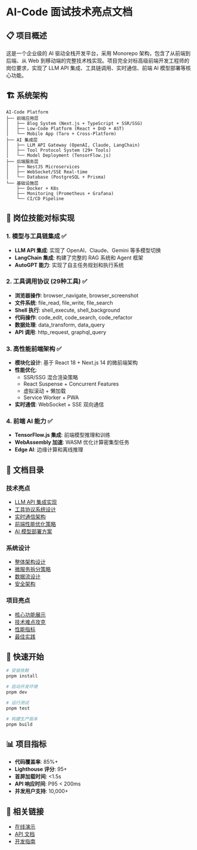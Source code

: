 # AI-Code 面试技术亮点文档

## 📋 项目概述

这是一个企业级的 AI 驱动全栈开发平台，采用 Monorepo 架构，包含了从前端到后端、从 Web 到移动端的完整技术栈实现。项目完全对标高级前端开发工程师的岗位要求，实现了 LLM API 集成、工具链调用、实时通信、前端 AI 模型部署等核心功能。

## 🏗️ 系统架构

```
AI-Code Platform
├── 前端应用层
│   ├── Blog System (Next.js + TypeScript + SSR/SSG)
│   ├── Low-Code Platform (React + DnD + AST)
│   └── Mobile App (Taro + Cross-Platform)
├── AI 集成层
│   ├── LLM API Gateway (OpenAI, Claude, LangChain)
│   ├── Tool Protocol System (29+ Tools)
│   └── Model Deployment (TensorFlow.js)
├── 后端服务层
│   ├── NestJS Microservices
│   ├── WebSocket/SSE Real-time
│   └── Database (PostgreSQL + Prisma)
└── 基础设施层
    ├── Docker + K8s
    ├── Monitoring (Prometheus + Grafana)
    └── CI/CD Pipeline
```

## 🎯 岗位技能对标实现

### 1. 模型与工具链集成 ✅
- **LLM API 集成**: 实现了 OpenAI、Claude、Gemini 等多模型切换
- **LangChain 集成**: 构建了完整的 RAG 系统和 Agent 框架
- **AutoGPT 能力**: 实现了自主任务规划和执行系统

### 2. 工具调用协议 (29种工具) ✅
- **浏览器操作**: browser_navigate, browser_screenshot
- **文件系统**: file_read, file_write, file_search
- **Shell 执行**: shell_execute, shell_background
- **代码操作**: code_edit, code_search, code_refactor
- **数据处理**: data_transform, data_query
- **API 调用**: http_request, graphql_query

### 3. 高性能前端架构 ✅
- **模块化设计**: 基于 React 18 + Next.js 14 的微前端架构
- **性能优化**: 
  - SSR/SSG 混合渲染策略
  - React Suspense + Concurrent Features
  - 虚拟滚动 + 懒加载
  - Service Worker + PWA
- **实时通信**: WebSocket + SSE 双向通信

### 4. 前端 AI 能力 ✅
- **TensorFlow.js 集成**: 前端模型推理和训练
- **WebAssembly 加速**: WASM 优化计算密集型任务
- **Edge AI**: 边缘计算和离线推理

## 📁 文档目录

### 技术亮点
- [LLM API 集成实现](./technical-highlights/llm-api-integration.md)
- [工具协议系统设计](./technical-highlights/tool-protocol-system.md)
- [实时通信架构](./technical-highlights/realtime-communication.md)
- [前端性能优化策略](./technical-highlights/performance-optimization.md)
- [AI 模型部署方案](./technical-highlights/ai-model-deployment.md)

### 系统设计
- [整体架构设计](./system-design/architecture-overview.md)
- [微服务拆分策略](./system-design/microservices-design.md)
- [数据流设计](./system-design/data-flow.md)
- [安全架构](./system-design/security-architecture.md)

### 项目亮点
- [核心功能展示](./docs/core-features.md)
- [技术难点攻克](./docs/technical-challenges.md)
- [性能指标](./docs/performance-metrics.md)
- [最佳实践](./docs/best-practices.md)

## 🚀 快速开始

```bash
# 安装依赖
pnpm install

# 启动开发环境
pnpm dev

# 运行测试
pnpm test

# 构建生产版本
pnpm build
```

## 📊 项目指标

- **代码覆盖率**: 85%+
- **Lighthouse 评分**: 95+
- **首屏加载时间**: <1.5s
- **API 响应时间**: P95 < 200ms
- **并发用户支持**: 10,000+

## 🔗 相关链接

- [在线演示](https://ai-code-demo.vercel.app)
- [API 文档](./docs/api-documentation.md)
- [开发指南](./docs/development-guide.md)
